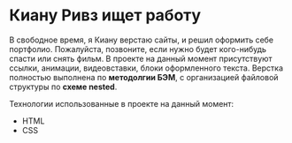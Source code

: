 # Киану Ривз ищет работу

В свободное время, я Киану верстаю сайты, и решил оформить себе портфолио. Пожалуйста, позвоните, если нужно будет кого-нибудь спасти или снять фильм.  В проекте на данный момент присутствуют ссылки, анимации, видеовставки, блоки оформленного текста. Верстка полностью выполнена по **методолгии БЭМ**, с организацией файловой структуры по **схеме nested**.

Технологии использованные в проекте на данный момент:
* HTML
* CSS